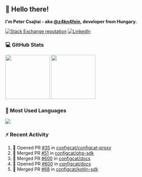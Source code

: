 ## 👋 Hello there!

**I'm Peter Csajtai - aka [@z4kn4fein](https://github.com/z4kn4fein), developer from Hungary.**

[![Stack Exchange reputation](https://img.shields.io/stackexchange/stackoverflow/r/8700582?color=orange&label=reputation&logo=stackoverflow&style=for-the-badge)](https://stackoverflow.com/users/8700582)
[![LinkedIn](https://img.shields.io/badge/linkedin-%230077B5.svg?style=for-the-badge&logo=linkedin&logoColor=white)](https://www.linkedin.com/in/csajtai-p%C3%A9ter-45395341/)

### 💻 GitHub Stats

<div>
  <img height="140px" src="https://github-readme-stats-pcsajtai.vercel.app/api?username=z4kn4fein&show_icons=true&hide_border=true&count_private=true&custom_title=Stats&theme=dracula&line_height=24&hide_title=true">
  <img height="140px" src="https://streak-stats.demolab.com?user=z4kn4fein&theme=dracula&hide_border=true">
  
</div>

### :toolbox: Most Used Languages

<img src="https://github-readme-stats-pcsajtai.vercel.app/api/top-langs/?username=z4kn4fein&theme=dracula&hide_border=true&layout=compact&langs_count=8&hide_title=true">

### :zap: Recent Activity

<!--START_SECTION:activity-->
1. 💪 Opened PR [#35](https://github.com/configcat/configcat-proxy/pull/35) in [configcat/configcat-proxy](https://github.com/configcat/configcat-proxy)
2. 🎉 Merged PR [#51](https://github.com/configcat/php-sdk/pull/51) in [configcat/php-sdk](https://github.com/configcat/php-sdk)
3. 🎉 Merged PR [#600](https://github.com/configcat/docs/pull/600) in [configcat/docs](https://github.com/configcat/docs)
4. 💪 Opened PR [#600](https://github.com/configcat/docs/pull/600) in [configcat/docs](https://github.com/configcat/docs)
5. 🎉 Merged PR [#68](https://github.com/configcat/kotlin-sdk/pull/68) in [configcat/kotlin-sdk](https://github.com/configcat/kotlin-sdk)
<!--END_SECTION:activity-->
